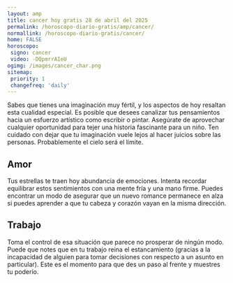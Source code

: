 ```yaml
---
layout: amp
title: cancer hoy gratis 28 de abril del 2025 
permalink: /horoscopo-diario-gratis/amp/cancer/
normallink: /horoscopo-diario-gratis/cancer/
home: FALSE
horoscopo:
 signo: cancer
 video: -DQpmrrAIeU
ogimg: /images/cancer_char.png
sitemap:
 priority: 1
 changefreq: 'daily'
---
```



Sabes que tienes una imaginación muy fértil, y los aspectos de hoy resaltan esta cualidad especial. Es posible que desees canalizar tus pensamientos hacia un esfuerzo artístico como escribir o pintar. Asegúrate de aprovechar cualquier oportunidad para tejer una historia fascinante para un niño. Ten cuidado con dejar que tu imaginación vuele lejos al hacer juicios sobre las personas. Probablemente el cielo será el límite.

## Amor

Tus estrellas te traen hoy abundancia de emociones. Intenta recordar equilibrar estos sentimientos con una mente fría y una mano firme. Puedes encontrar un modo de asegurar que un nuevo romance permanece en alza si puedes aprender a que tu cabeza y corazón vayan en la misma dirección.

## Trabajo

Toma el control de esa situación que parece no prosperar de ningún modo. Puede que notes que en tu trabajo reina el estancamiento (gracias a la incapacidad de alguien para tomar decisiones con respecto a un asunto en particular). Este es el momento para que des un paso al frente y muestres tu poderío.
